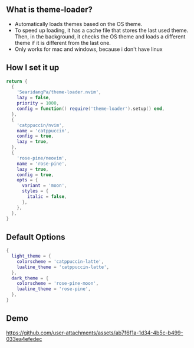 ## What is theme-loader?
* Automatically loads themes based on the OS theme.
* To speed up loading, it has a cache file that stores the last used theme. Then, in the background, 
it checks the OS theme and loads a different theme if it is different from the last one.
* Only works for mac and windows, because i don't have linux

## How I set it up
```lua 
return {
  {
    'SearidangPa/theme-loader.nvim',
    lazy = false,
    priority = 1000,
    config = function() require('theme-loader').setup() end,
  },
  {
    'catppuccin/nvim',
    name = 'catppuccin',
    config = true,
    lazy = true,
  },
  {
    'rose-pine/neovim',
    name = 'rose-pine',
    lazy = true,
    config = true,
    opts = {
      variant = 'moon',
      styles = {
        italic = false,
      },
    },
  },
}
```

## Default Options

```lua
{
  light_theme = {
    colorscheme = 'catppuccin-latte',
    lualine_theme = 'catppuccin-latte',
  },
  dark_theme = {
    colorscheme = 'rose-pine-moon',
    lualine_theme = 'rose-pine',
  },
}
```


## Demo 
https://github.com/user-attachments/assets/ab7f6f1a-1d34-4b5c-b499-033ea4efedec
